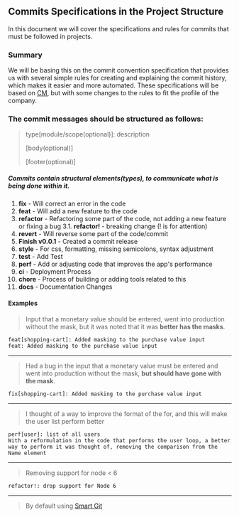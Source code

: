 ## Commits Specifications in the Project Structure

In this document we will cover the specifications and rules for commits that must be followed in projects.

### Summary

We will be basing this on the commit convention specification that provides us with several simple rules for creating and explaining the commit history, which makes it easier and more automated. These specifications will be based on [CM](https://www.conventionalcommits.org/en/v1.0.0/#specification), but with some changes to the rules to fit the profile of the company. <br />

### The commit messages should be structured as follows:
> type[module/scope(optional)]: description
>
> [body(optional)]
>
>[footer(optional)]

##### Commits contain structural elements(types), to communicate what is being done within it.
1. **fix**           - Will correct an error in the code
2. **feat**          - Will add a new feature to the code
3. **refactor**      - Refactoring some part of the code, not adding a new feature or fixing a bug
3.1. **refactor!**   - breaking change (! is for attention)
4. **revert**        - Will reverse some part of the code/commit
5. **Finish v0.0.1** - Created a commit release
6. **style**         - For css, formatting, missing semicolons, syntax adjustment
7. **test**          - Add Test 
8. **perf**          - Add or adjusting code that improves the app's performance
9. **ci**            - Deployment Process
10. **chore**        - Process of building or adding tools related to this
11. **docs**         - Documentation Changes

#### Examples

>Input that a monetary value should be entered, went into production without the mask, but it was noted that it was **better has the masks**.

`feat[shopping-cart]: Added masking to the purchase value input` <br />
`feat: Added masking to the purchase value input`

---

>Had a bug in the input that a monetary value must be entered and went into production without the mask, **but should have gone with the mask**.

`fix[shopping-cart]: Added masking to the purchase value input`

---

>I thought of a way to improve the format of the for, and this will make the user list perform better

`perf[user]: list of all users`<br />
`With a reformulation in the code that performs the user loop, a better way to perform it was thought of, removing the comparison from the Name element`

---

>Removing support for node < 6

`refactor!: drop support for Node 6`<br />

---
> By default using [Smart Git](https://www.syntevo.com/smartgit/)





